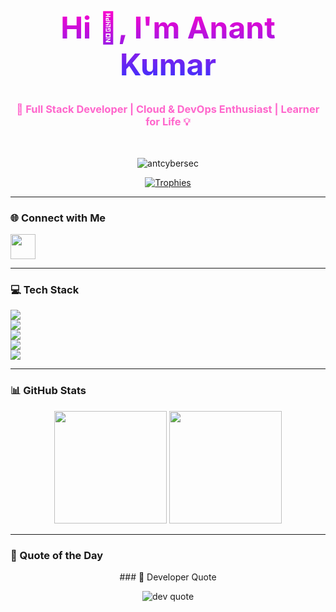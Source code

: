 <h1 align="center" style="font-weight:bold; font-size: 3rem; background: -webkit-linear-gradient(#ff00cc, #3333ff); -webkit-background-clip: text; -webkit-text-fill-color: transparent;">
  Hi 👋, I'm Anant Kumar
</h1>

<h3 align="center" style="color:#ff66cc;">🚀 Full Stack Developer | Cloud & DevOps Enthusiast | Learner for Life 💡</h3>

<br />

<p align="center">
  <img src="https://komarev.com/ghpvc/?username=antcybersec&label=Profile%20views&color=brightgreen&style=flat-square" alt="antcybersec" />
</p>

<p align="center">
  <a href="https://github.com/ryo-ma/github-profile-trophy">
    <img src="https://github-profile-trophy.vercel.app/?username=antcybersec&theme=radical&margin-w=15&margin-h=15&row=1&column=6" alt="Trophies" />
  </a>
</p>

---

### 🌐 Connect with Me

<p align="left">
  <a href="https://twitter.com/anantku44389160" target="_blank">
    <img src="https://skillicons.dev/icons?i=twitter" height="40" />
  </a>
  <!-- Add LinkedIn/GitHub/Portfolio links here if you have -->
</p>

---

### 💻 Tech Stack

<p align="left">
  <img src="https://skillicons.dev/icons?i=js,ts,nodejs,express,react,vue,nextjs,html,css" />
  <br />
  <img src="https://skillicons.dev/icons?i=python,go,c,cpp,rust" />
  <br />
  <img src="https://skillicons.dev/icons?i=mongodb,mysql,postgres,redis" />
  <br />
  <img src="https://skillicons.dev/icons?i=docker,kubernetes,aws,nginx,graphql,kafka" />
  <br />
  <img src="https://skillicons.dev/icons?i=git,github,tensorflow,pytorch" />
</p>

---

### 📊 GitHub Stats

<p align="center">
  <img src="https://github-readme-stats.vercel.app/api?username=antcybersec&show_icons=true&theme=tokyonight&hide_border=true&border_radius=10" height="180px"/>
  <img src="https://github-readme-stats.vercel.app/api/top-langs/?username=antcybersec&layout=compact&theme=tokyonight&hide_border=true&border_radius=10" height="180px"/>
</p>

---

### 🎯 Quote of the Day

<p align="center">
  ### 🎯 Developer Quote

<p align="center">
  <img src="https://quotes-github-readme.vercel.app/api?type=horizontal&theme=radical" alt="dev quote" />
</p>
